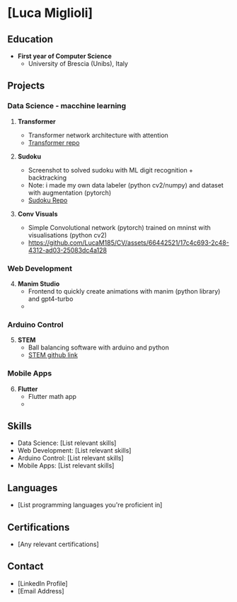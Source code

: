 # [Luca Miglioli]

## Education
- **First year of Computer Science**
  - University of Brescia (Unibs), Italy
  
## Projects

### Data Science - macchine learning
1. **Transformer**
   - Transformer network architecture with attention
   - [Transformer repo](https://github.com/LucaM185/MLgit)

2. **Sudoku**
   - Screenshot to solved sudoku with ML digit recognition + backtracking
   - Note: i made my own data labeler (python cv2/numpy) and dataset with augmentation (pytorch)  
   - [Sudoku Repo](https://github.com/LucaM185/MLgit)

3. **Conv Visuals**
   - Simple Convolutional network (pytorch) trained on mninst with visualisations (python cv2)
   - https://github.com/LucaM185/CV/assets/66442521/17c4c693-2c48-4312-ad03-25083dc4a128


   
### Web Development
4. **Manim Studio**
   - Frontend to quickly create animations with manim (python library) and gpt4-turbo
   - 

### Arduino Control
5. **STEM**
   - Ball balancing software with arduino and python 
   - [STEM github link](https://github.com/LucaM185/STEM)

### Mobile Apps
6. **Flutter**
   - Flutter math app 
   - 

## Skills
- Data Science: [List relevant skills]
- Web Development: [List relevant skills]
- Arduino Control: [List relevant skills]
- Mobile Apps: [List relevant skills]

## Languages
- [List programming languages you're proficient in]

## Certifications
- [Any relevant certifications]

## Contact
- [LinkedIn Profile]
- [Email Address]
